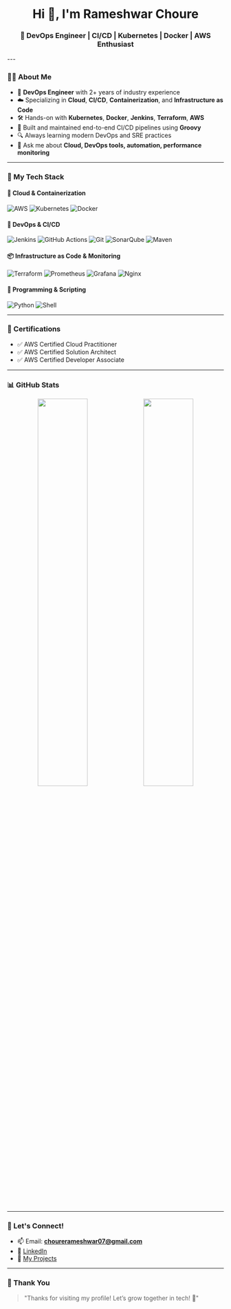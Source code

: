 

<h1 align="center">Hi 👋, I'm Rameshwar Choure</h1>
<h3 align="center">🚀 DevOps Engineer | CI/CD | Kubernetes | Docker | AWS Enthusiast</h3>
---

### 👨‍💻 About Me

- 🧠 **DevOps Engineer** with 2+ years of industry experience
- ☁️ Specializing in **Cloud**, **CI/CD**, **Containerization**, and **Infrastructure as Code**
- 🛠️ Hands-on with **Kubernetes**, **Docker**, **Jenkins**, **Terraform**, **AWS**
- 🔁 Built and maintained end-to-end CI/CD pipelines using **Groovy**
- 🔍 Always learning modern DevOps and SRE practices
- 💬 Ask me about **Cloud, DevOps tools, automation, performance monitoring**

---

### 🧰 My Tech Stack

#### 🚀 Cloud & Containerization
![AWS](https://img.shields.io/badge/AWS-232F3E?style=for-the-badge&logo=amazon-aws&logoColor=white)
![Kubernetes](https://img.shields.io/badge/Kubernetes-326CE5?style=for-the-badge&logo=kubernetes&logoColor=white)
![Docker](https://img.shields.io/badge/Docker-2496ED?style=for-the-badge&logo=docker&logoColor=white)

#### 🔧 DevOps & CI/CD
![Jenkins](https://img.shields.io/badge/Jenkins-D24939?style=for-the-badge&logo=jenkins&logoColor=white)
![GitHub Actions](https://img.shields.io/badge/GitHub%20Actions-2088FF?style=for-the-badge&logo=github-actions&logoColor=white)
![Git](https://img.shields.io/badge/Git-F05032?style=for-the-badge&logo=git&logoColor=white)
![SonarQube](https://img.shields.io/badge/SonarQube-4E9BCD?style=for-the-badge&logo=sonarqube&logoColor=white)
![Maven](https://img.shields.io/badge/Maven-C71A36?style=for-the-badge&logo=apache-maven&logoColor=white)

#### 📦 Infrastructure as Code & Monitoring
![Terraform](https://img.shields.io/badge/Terraform-623CE4?style=for-the-badge&logo=terraform&logoColor=white)
![Prometheus](https://img.shields.io/badge/Prometheus-E6522C?style=for-the-badge&logo=prometheus&logoColor=white)
![Grafana](https://img.shields.io/badge/Grafana-F46800?style=for-the-badge&logo=grafana&logoColor=white)
![Nginx](https://img.shields.io/badge/Nginx-009639?style=for-the-badge&logo=nginx&logoColor=white)

#### 🧠 Programming & Scripting
![Python](https://img.shields.io/badge/Python-3776AB?style=for-the-badge&logo=python&logoColor=white)
![Shell](https://img.shields.io/badge/Shell-121011?style=for-the-badge&logo=gnu-bash&logoColor=white)

---

### 📜 Certifications

- ✅ AWS Certified Cloud Practitioner 
- ✅ AWS Certified Solution Architect
- ✅ AWS Certified Developer Associate

---

### 📊 GitHub Stats

<p align="center">
  <img src="https://github-readme-stats.vercel.app/api?username=Rameshwar07&show_icons=true&theme=radical" width="48%" />
  <img src="https://github-readme-stats.vercel.app/api/top-langs/?username=Rameshwar07&layout=compact&theme=radical" width="48%" />
</p>

---

### 🤝 Let's Connect!

- 📫 Email: **chourerameshwar07@gmail.com**
- 🔗 [LinkedIn](https://www.linkedin.com/in/rameshwar-choure/)
- 📂 [My Projects](https://github.com/Rameshwar07?tab=repositories)

---

### 🙏 Thank You

> "Thanks for visiting my profile! Let’s grow together in tech! 🚀"
